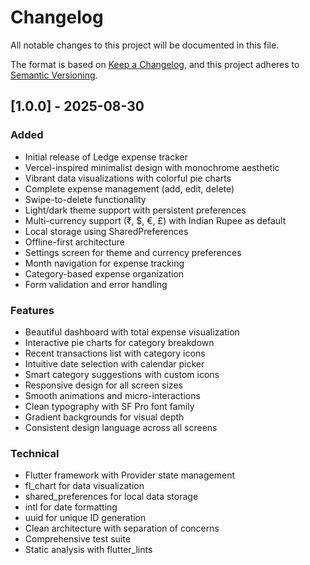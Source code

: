 # Changelog

All notable changes to this project will be documented in this file.

The format is based on [Keep a Changelog](https://keepachangelog.com/en/1.0.0/),
and this project adheres to [Semantic Versioning](https://semver.org/spec/v2.0.0.html).

## [1.0.0] - 2025-08-30

### Added
- Initial release of Ledge expense tracker
- Vercel-inspired minimalist design with monochrome aesthetic
- Vibrant data visualizations with colorful pie charts
- Complete expense management (add, edit, delete)
- Swipe-to-delete functionality
- Light/dark theme support with persistent preferences
- Multi-currency support (₹, $, €, £) with Indian Rupee as default
- Local storage using SharedPreferences
- Offline-first architecture
- Settings screen for theme and currency preferences
- Month navigation for expense tracking
- Category-based expense organization
- Form validation and error handling

### Features
- Beautiful dashboard with total expense visualization
- Interactive pie charts for category breakdown
- Recent transactions list with category icons
- Intuitive date selection with calendar picker
- Smart category suggestions with custom icons
- Responsive design for all screen sizes
- Smooth animations and micro-interactions
- Clean typography with SF Pro font family
- Gradient backgrounds for visual depth
- Consistent design language across all screens

### Technical
- Flutter framework with Provider state management
- fl_chart for data visualization
- shared_preferences for local data storage
- intl for date formatting
- uuid for unique ID generation
- Clean architecture with separation of concerns
- Comprehensive test suite
- Static analysis with flutter_lints